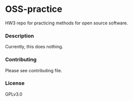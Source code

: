 # OSS-practice
HW3 repo for practicing methods for open source software.

### Description
Currently, this does nothing.

### Contributing
Please see contributing file.

### License
GPLv3.0

